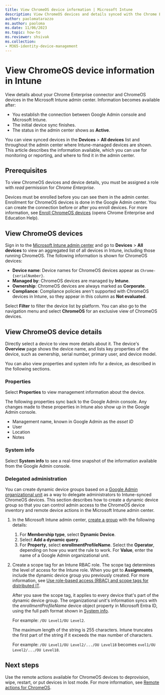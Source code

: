 ```yaml
---
title: View ChromeOS device information | Microsoft Intune
description: View ChromeOS devices and details synced with the Chrome Enterprise connector in the Microsoft Intune admin center.
author: paolomatarazzo
ms.author: paoloma
ms.date: 11/06/2023
ms.topic: how-to
ms.reviewer: shsivak
ms.collection:
- M365-identity-device-management
---
```


# View ChromeOS device information in Intune

View details about your Chrome Enterprise connector and ChromeOS devices in the Microsoft Intune admin center. Information becomes available after:

* You establish the connection between Google Admin console and Microsoft Intune.
* The initial device sync finishes.
* The status in the admin center shows as **Active**.

You can view synced devices in the **Devices** > **All devices** list and throughout the admin center where Intune-managed devices are shown. This article describes the information available, which you can use for monitoring or reporting, and where to find it in the admin center.

## Prerequisites

To view ChromeOS devices and device details, you must be assigned a role with *read* permission for *Chrome Enterprise*.

Devices must be enrolled before you can see them in the admin center. Enrollment for ChromeOS devices is done in the Google Admin center. You can create the connection before or after you enroll devices. For more information, see [Enroll ChromeOS devices](https://support.google.com/chrome/a/answer/1360534) (opens Chrome Enterprise and Education Help).

## View ChromeOS devices
Sign in to the [Microsoft Intune admin center](https://go.microsoft.com/fwlink/?linkid=2109431) and go to **Devices** > **All devices** to view an aggregated list of all devices in Intune, including those running ChromeOS. The following information is shown for ChromeOS devices:

* **Device name**: Device names for ChromeOS devices appear as `Chrome- {serialNumber}`.
* **Managed by**: ChromeOS devices are managed by **Intune**.
* **Ownership**: ChromeOS devices are always marked as **Corporate**.
* **Compliance**: Compliance policies aren't supported with ChromeOS devices in Intune, so they appear in this column as **Not evaluated**.

Select **Filter** to filter the device list by platform. You can also go to the navigation menu and select **ChromeOS** for an exclusive view of ChromeOS devices.

## View ChromeOS device details
Directly select a device to view more details about it. The device's **Overview** page shows the device name, and lists key properties of the device, such as ownership, serial number, primary user, and device model.

You can also view properties and system info for a device, as described in the following sections.

### Properties
Select **Properties** to view management information about the device.

The following properties sync back to the Google Admin console. Any changes made to these properties in Intune also show up in the Google Admin console.

* Management name, known in Google Admin as the *asset ID*
* User
* Location
* Notes
### System info
Select **System info** to see a real-time snapshot of the information available from the Google Admin console.

### Delegated administration
You can create dynamic device groups based on a [Google Admin organizational unit](https://knowledge.workspace.google.com/kb/how-to-create-an-organizational-unit-000007002) as a way to delegate administrators to Intune-synced ChromeOS devices. This section describes how to create a dynamic device group so that you can control admin access to the ChromeOS device inventory and remote device actions in the Microsoft Intune admin center.

1. In the Microsoft Intune admin center, [create a group](../fundamentals/groups-add.md#add-groups-to-intune) with the following details:
   1. For **Membership type**, select **Dynamic Device**.
   2. Select **Add a dynamic query**.
   3. For **Property**, select **enrollmentProfileName**. Select the **Operator**, depending on how you want the rule to work. For **Value**, enter the name of a Google Admin organizational unit.
2. Create a scope tag for an Intune RBAC role. The scope tag determines the level of access for the Intune role. When you get to **Assignments**, include the dynamic device group you previously created. For more information, see [Use role-based access (RBAC) and scope tags for distributed IT](../fundamentals/scope-tags.md#to-create-a-scope-tag).

   After you save the scope tag, it applies to every device that's part of the dynamic device group. The organizational unit's information syncs with the *enrollmentProfileName* device object property in Microsoft Entra ID, using the full path format shown in [System info](#system-info).

   For example: `/OU Level1/OU Level2`.

   The maximum length of the string is 255 characters. Intune truncates the first part of the string if it exceeds the max number of characters.

   For example:  `/OU Level1/OU Level2/.../OU Level18` becomes `evel1/OU Level2/.../OU Level18`.


## Next steps
Use the remote actions available for ChromeOS devices to deprovision, wipe, restart, or put devices in lost mode. For more information, see [Remote actions for ChromeOS](../remote-actions/chrome-enterprise-remote-actions.md).
